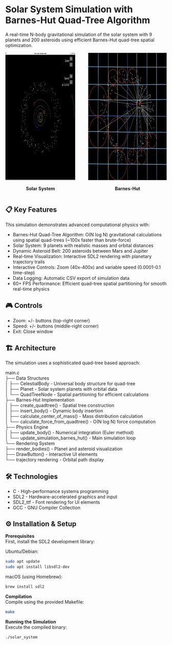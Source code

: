 # Solar System Simulation with Barnes-Hut Quad-Tree Algorithm

A real-time N-body gravitational simulation of the solar system with 9 planets and 200 asteroids using efficient Barnes-Hut quad-tree spatial optimization.

<div align="center" style="display: flex; justify-content: center; gap: 40px;">
  <div style="text-align: center;">
    <img src="img/solar_system.jpg" alt="Solar System Overview" height="400"/>
    <p><b>Solar System</b></p>
  </div>
  <div style="text-align: center;">
    <img src="img/barnes-hut.jpg" alt="Barnes-Hut Visualization" height="400"/>
    <p><b>Barnes-Hut</b></p>
  </div>
</div>

## 📋 Key Features

This simulation demonstrates advanced computational physics with:

- Barnes-Hut Quad-Tree Algorithm: O(N log N) gravitational calculations using spatial quad-trees (~100x faster than brute-force)
- Solar System: 9 planets with realistic masses and orbital distances
- Dynamic Asteroid Belt: 200 asteroids between Mars and Jupiter
- Real-time Visualization: Interactive SDL2 rendering with planetary trajectory trails
- Interactive Controls: Zoom (40x-400x) and variable speed (0.0001-0.1 time-step)
- Data Logging: Automatic CSV export of simulation data
- 60+ FPS Performance: Efficient quad-tree spatial partitioning for smooth real-time physics

## 🎮 Controls

- Zoom: +/- buttons (top-right corner)
- Speed: +/- buttons (middle-right corner)
- Exit: Close window

## 🏗️ Architecture

The simulation uses a sophisticated quad-tree based approach:

main.c  
├── Data Structures  
│   ├── CelestialBody - Universal body structure for quad-tree  
│   ├── Planet - Solar system planets with orbital data  
│   └── QuadTreeNode - Spatial partitioning for efficient calculations  
├── Barnes-Hut Implementation  
│   ├── create_quadtree() - Spatial tree construction  
│   ├── insert_body() - Dynamic body insertion  
│   ├── calculate_center_of_mass() - Mass distribution calculation  
│   └── calculate_force_from_quadtree() - O(N log N) force computation  
├── Physics Engine  
│   ├── update_body() - Numerical integration (Euler method)  
│   └── update_simulation_barnes_hut() - Main simulation loop  
└── Rendering System  
    ├── render_bodies() - Planet and asteroid visualization  
    ├── DrawButton() - Interactive UI elements  
    └── trajectory rendering - Orbital path display  

## 🛠️ Technologies

- C - High-performance systems programming
- SDL2 - Hardware-accelerated graphics and input
- SDL2_ttf - Font rendering for UI elements
- GCC - GNU Compiler Collection

## ⚙️ Installation & Setup

**Prerequisites**  
First, install the SDL2 development library:  

Ubuntu/Debian:  

```bash
sudo apt update  
sudo apt install libsdl2-dev  
```

macOS (using Homebrew):
  
```bash
brew install sdl2
```

**Compilation**  
Compile using the provided Makefile:  

```bash
make
```

**Running the Simulation**  
Execute the compiled binary:  

```bash
./solar_system
```

